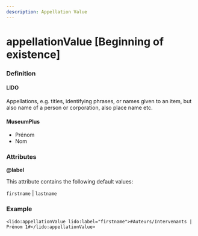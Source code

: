```yaml
---
description: Appellation Value
---
```


# appellationValue \[Beginning of existence]

### Definition

#### LIDO

Appellations, e.g. titles, identifying phrases, or names given to an item, but also name of a person or corporation, also place name etc.

#### MuseumPlus

* Prénom
* Nom

### Attributes

**@label**

This attribute contains the following default values:

`firstname` | `lastname`

### Example

```markup
<lido:appellationValue lido:label="firstname">#Auteurs/Intervenants | Prénom 1#</lido:appellationValue>
```
